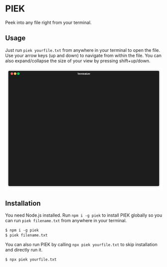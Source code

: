 PIEK
====

Peek into any file right from your terminal. 

## Usage

Just run ``piek yourfile.txt`` from anywhere in your terminal to open the file.
Use your arrow keys (up and down) to navigate from within the file. You can also
expand/collapse the size of your view by pressing shift+up/down.

![PIEK usage demo](https://raw.githubusercontent.com/lukasbach/piek/master/demo.gif "PIEK usage demo")

## Installation

You need Node.js installed. Run ``npm i -g piek`` to install PIEK globally so you can run 
``piek filename.txt`` from anywhere in your terminal.

    $ npm i -g piek
    $ piek filename.txt

You can also run PIEK by calling ``npx piek yourfile.txt`` to skip installation and directly
run it.

    $ npx piek yourfile.txt